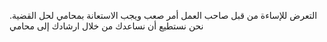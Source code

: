 التعرض للإساءة من قبل صاحب العمل أمر صعب ويجب الاستعانة بمحامي لحل القضية. نحن نستطيع أن نساعدك من خلال ارشادك إلى محامي